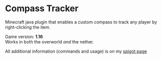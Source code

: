 # Compass Tracker
Minecraft java plugin that enables a custom compass to track any player by right-clicking the item.<br/>  

Game version: **1.16**  
Works in both the overworld _and_ the nether.

All additional information (commands and usage) is on my [spigot page]

[spigot page]:https://www.spigotmc.org/resources/compass-tracker-nether-compatible.87102/
